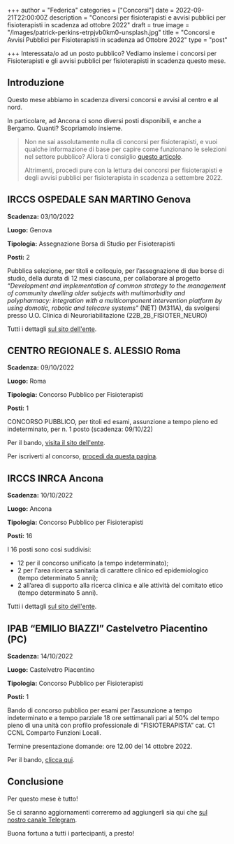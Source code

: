 +++
author = "Federica"
categories = ["Concorsi"]
date = 2022-09-21T22:00:00Z
description = "Concorsi per fisioterapisti e avvisi pubblici per fisioterapisti in scadenza ad ottobre 2022"
draft = true
image = "/images/patrick-perkins-etrpjvb0km0-unsplash.jpg"
title = "Concorsi e Avvisi Pubblici per Fisioterapisti in scadenza ad Ottobre 2022"
type = "post"

+++
Interessata/o ad un posto pubblico? Vediamo insieme i concorsi per Fisioterapisti e gli avvisi pubblici per fisioterapisti in scadenza questo mese.

## Introduzione

Questo mese abbiamo in scadenza diversi concorsi e avvisi al centro e al nord.

In particolare, ad Ancona ci sono diversi posti disponibili, e anche a Bergamo. Quanti? Scopriamolo insieme.

> Non ne sai assolutamente nulla di concorsi per fisioterapisti, e vuoi qualche informazione di base per capire come funzionano le selezioni nel settore pubblico? Allora ti consiglio [questo articolo](https://fisioterapisti.org/lavorare-nel-pubblico-come-fisioterapisti-concetti-di-base/ "Lavorare nel pubblico come fisioterapista").
>
> Altrimenti, procedi pure con la lettura dei concorsi per fisioterapisti e degli avvisi pubblici per fisioterapista in scadenza a settembre 2022.

## IRCCS OSPEDALE SAN MARTINO Genova

**Scadenza:** 03/10/2022

**Luogo:** Genova

**Tipologia:** Assegnazione Borsa di Studio per Fisioterapisti

**Posti:** 2

Pubblica selezione, per titoli e colloquio, per l’assegnazione di due borse di studio, della durata di 12 mesi ciascuna, per collaborare al progetto _“Development and implementation of common strategy to the management of community dwelling older subjects with multimorbidity and polypharmacy: integration with a multicomponent intervention platform by using domotic, robotic and telecare systems"_ (NET) (M311A), da svolgersi presso U.O. Clinica di Neuroriabilitazione (22B_2B_FISIOTER_NEURO)

Tutti i dettagli [sul sito dell'ente](https://www.ospedalesanmartino.it/bandi-e-gare/borse-di-studio/publiccompetition/1458594-22b_2b_fisioter_neuro.html?view=publiccompetition&id=1458594:22b_2b_fisioter_neuro "Borse di Studio Fisioterapia Genova OSpedale San Martino").

## CENTRO REGIONALE S. ALESSIO Roma

**Scadenza:** 09/10/2022

**Luogo:** Roma

**Tipologia:** Concorso Pubblico per Fisioterapisti

**Posti:** 1

CONCORSO PUBBLICO, per titoli ed esami, assunzione a tempo pieno ed indeterminato, per n. 1 posto (scadenza: 09/10/22)

Per il bando, [visita il sito dell'ente](https://www.santalessio.org/?vw=ricercaDettaglio&testo=&idn=2241&tblId=BANDI_GARA "Bandi Gara Concorso Sant'Assio Roma").

Per iscriverti al concorso, [procedi da questa pagina](https://santalessio.intellitronika.com/ "Sant'Alessio Roma Concorsi").

## IRCCS INRCA Ancona

**Scadenza:** 10/10/2022

**Luogo:** Ancona

**Tipologia:** Concorso Pubblico per Fisioterapisti

**Posti:** 16

I 16 posti sono così suddivisi:

* 12 per il concorso unificato (a tempo indeterminato);
* 2 per l'area ricerca sanitaria di carattere clinico ed epidemiologico (tempo determinato 5 anni);
* 2 all’area di supporto alla ricerca clinica e alle attività del comitato etico (tempo determinato 5 anni).

Tutti i dettagli [sul sito dell'ente](https://www.inrca.it/INRCA/MODTRASP/ "IRCCS INRCA Ancona ").

## IPAB “EMILIO BIAZZI” Castelvetro Piacentino (PC)

**Scadenza:** 14/10/2022

**Luogo:** Castelvetro Piacentino

**Tipologia:** Concorso Pubblico per Fisioterapisti

**Posti:** 1

Bando di concorso pubblico per esami per l’assunzione a tempo indeterminato e a tempo parziale 18 ore settimanali pari al 50% del tempo pieno di una unità con profilo professionale di “FISIOTERAPISTA” cat. C1 CCNL Comparto Funzioni Locali.

Termine presentazione domande: ore 12.00 del 14 ottobre 2022.

Per il bando, [clicca qui](https://one69.robyone.net/1337?single=626E71556E335A384773413D "IPAB Emilio Biazzi Concorso Fisioterapista").

## Conclusione

Per questo mese è tutto!

Se ci saranno aggiornamenti correremo ad aggiungerli sia qui che [sul nostro canale Telegram](https://t.me/fisioterapisti_official "Fisioterapisti | Telegram").

Buona fortuna a tutti i partecipanti, a presto!